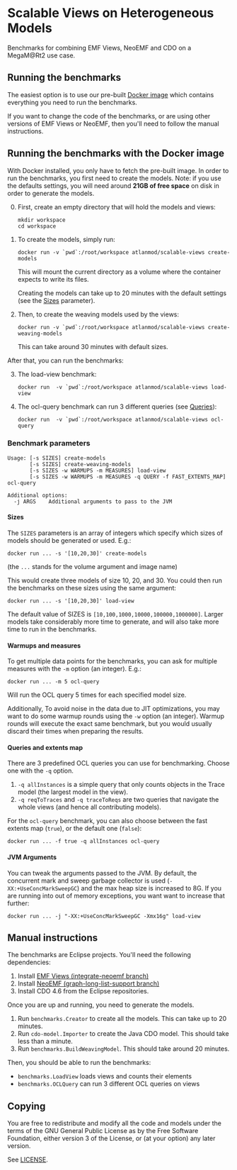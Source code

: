 # Scalable Views on Heterogeneous Models

Benchmarks for combining EMF Views, NeoEMF and CDO on a MegaM@Rt2 use case.

## Running the benchmarks

The easiest option is to use our pre-built [Docker image][docker-image] which
contains everything you need to run the benchmarks.

If you want to change the code of the benchmarks, or are using other versions of
EMF Views or NeoEMF, then you'll need to follow the manual instructions.

## Running the benchmarks with the Docker image
With Docker installed, you only have to fetch the pre-built image.  In order to
run the benchmarks, you first need to create the models.  Note: if you use the
defaults settings, you will need around **21GB of free space** on disk in order
to generate the models.

0. First, create an empty directory that will hold the models and views:
   ```
   mkdir workspace
   cd workspace
   ```

1. To create the models, simply run:
   ```
   docker run -v `pwd`:/root/workspace atlanmod/scalable-views create-models
   ```
   This will mount the current directory as a volume where the container expects
   to write its files.

   Creating the models can take up to 20 minutes with the default settings (see
   the [Sizes](#sizes) parameter).

2. Then, to create the weaving models used by the views:
   ```
   docker run -v `pwd`:/root/workspace atlanmod/scalable-views create-weaving-models
   ```
   This can take around 30 minutes with default sizes.

After that, you can run the benchmarks:

3. The load-view benchmark:
   ```
   docker run  -v `pwd`:/root/workspace atlanmod/scalable-views load-view
   ```

4. The ocl-query benchmark can run 3 different queries (see [Queries](#queries)):
   ```
   docker run  -v `pwd`:/root/workspace atlanmod/scalable-views ocl-query
   ```

### Benchmark parameters
```
Usage: [-s SIZES] create-models
       [-s SIZES] create-weaving-models
       [-s SIZES -w WARMUPS -m MEASURES] load-view
       [-s SIZES -w WARMUPS -m MEASURES -q QUERY -f FAST_EXTENTS_MAP] ocl-query

Additional options:
  -j ARGS    Additional arguments to pass to the JVM

```

#### Sizes
The `SIZES` parameters is an array of integers which specify which sizes of
models should be generated or used.  E.g.:

```
docker run ... -s '[10,20,30]' create-models
```
(the `...` stands for the volume argument and image name)

This would create three models of size 10, 20, and 30.  You could then run the
benchmarks on these sizes using the same argument:

```
docker run ... -s '[10,20,30]' load-view
```

The default value of SIZES is `[10,100,1000,10000,100000,1000000]`.  Larger
models take considerably more time to generate, and will also take more time to
run in the benchmarks.

#### Warmups and measures
To get multiple data points for the benchmarks, you can ask for multiple
measures with the `-m` option (an integer).  E.g.:

```
docker run ... -m 5 ocl-query
```

Will run the OCL query 5 times for each specified model size.

Additionally, To avoid noise in the data due to JIT optimizations, you may want
to do some warmup rounds using the `-w` option (an integer).  Warmup rounds will
execute the exact same benchmark, but you would usually discard their times when
preparing the results.

#### Queries and extents map
There are 3 predefined OCL queries you can use for benchmarking.  Choose one
with the `-q` option.

1. `-q allInstances` is a simple query that only counts objects in the Trace
   model (the largest model in the view).
2. `-q reqToTraces` and `-q traceToReqs` are two queries that navigate the whole
   views (and hence all contributing models).

For the `ocl-query` benchmark, you can also choose between the fast extents map
(`true`), or the default one (`false`):

```
docker run ... -f true -q allInstances ocl-query
```

#### JVM Arguments
You can tweak the arguments passed to the JVM.  By default, the concurrent mark
and sweep garbage collector is used (`-XX:+UseConcMarkSweepGC`) and the max heap
size is increased to 8G.  If you are running into out of memory exceptions, you
want want to increase that further:

```
docker run ... -j "-XX:+UseConcMarkSweepGC -Xmx16g" load-view
```

## Manual instructions
The benchmarks are Eclipse projects.  You'll need the following dependencies:

1. Install [EMF Views (integrate-neoemf branch)](https://github.com/atlanmod/emfviews/tree/integrate-neoemf)
2. Install [NeoEMF (graph-long-list-support branch)](https://github.com/SOM-Research/NeoEMF/tree/graph-long-list-support)
3. Install CDO 4.6 from the Eclipse repositories.

Once you are up and running, you need to generate the models.

1. Run `benchmarks.Creator` to create all the models.  This can take up to 20 minutes.
2. Run `cdo-model.Importer` to create the Java CDO model.  This should take less than a minute.
3. Run `benchmarks.BuildWeavingModel`.  This should take around 20 minutes.

Then, you should be able to run the benchmarks:

- `benchmarks.LoadView` loads views and counts their elements
- `benchmarks.OCLQuery` can run 3 different OCL queries on views

## Copying
You are free to redistribute and modify all the code and models under the terms
of the GNU General Public License as by the Free Software Foundation, either
version 3 of the License, or (at your option) any later version.

See [LICENSE](LICENSE).

[docker-image]: https://hub.docker.com/r/atlanmod/scalable-views/
